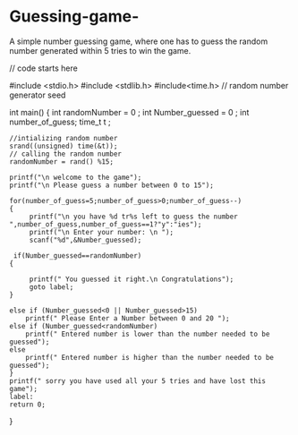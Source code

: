 # Guessing-game-
A simple number guessing game, where one has to guess the random number generated within 5 tries to win the game. 






// code starts here

#include <stdio.h>
#include <stdlib.h>
#include<time.h> // random number generator seed

int main()
{
    int randomNumber = 0 ;
    int Number_guessed = 0 ;
    int number_of_guess;
    time_t t ;

    //intializing random number
    srand((unsigned) time(&t));
    // calling the random number
    randomNumber = rand() %15;

    printf("\n welcome to the game");
    printf("\n Please guess a number between 0 to 15");

    for(number_of_guess=5;number_of_guess>0;number_of_guess--)
    {
         printf("\n you have %d tr%s left to guess the number ",number_of_guess,number_of_guess==1?"y":"ies");
         printf("\n Enter your number: \n ");
         scanf("%d",&Number_guessed);

     if(Number_guessed==randomNumber)
    {

         printf(" You guessed it right.\n Congratulations");
         goto label;
    }

    else if (Number_guessed<0 || Number_guessed>15)
        printf(" Please Enter a Number between 0 and 20 ");
    else if (Number_guessed<randomNumber)
        printf(" Entered number is lower than the number needed to be guessed");
    else
        printf(" Entered number is higher than the number needed to be guessed");
    }
    printf(" sorry you have used all your 5 tries and have lost this game");
    label:
    return 0;

}
